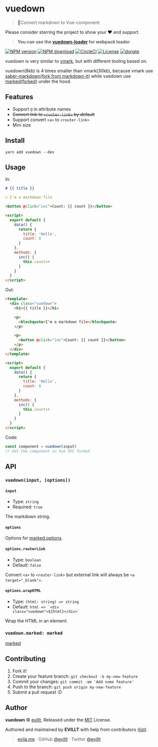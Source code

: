 # vuedown

> 📝Convert markdown to Vue-component

Please consider starring the project to show your ❤️ and support.

> **You can use the [vuedown-loader](https://github.com/evillt/vuedown-loader) for webpack loader**

[![NPM version](https://badgen.net/npm/v/vuedown?icon=npm)](https://npmjs.com/package/vuedown)
[![NPM download](https://badgen.net/npm/dm/vuedown?icon=npm)](https://npmjs.com/package/vuedown)
[![CircleCI](https://badgen.net/circleci/github/evillt/vuedown?icon=circleci)](https://circleci.com/gh/evillt/vuedown/tree/master)
[![License](https://badgen.net/npm/license/vuedown)](./LICENSE)
[![donate](https://badgen.net/badge/support%20me/donate/f2a)](https://donate.evila.me)

vuedown is very similar to [vmark](https://github.com/egoist/vmark), but with different tooling based on.

vuedown(8kb) is 4 times smaller than vmark(30kb), because vmark use [saber-markdown(fork from markdown-it)](https://github.com/saberland/saber/tree/master/packages/saber-markdown) while vuedown use [marked(forked)](./lib/markdown/marked.js) under the hood.

## Features

- Support `@` in attribute names
- ~~Convert link to `<router-link>` by default~~
- Support convert `<a>` to `<router-link>`
- Mini size

## Install

```console
yarn add vuedown --dev
```

## Usage

In:

```markdown
# {{ title }}

> I'm a markdown file

<button @click="inc">Count: {{ count }}</button>

<script>
  export default {
    data() {
      return {
        title: 'Hello',
        count: 0
      }
    },
    methods: {
      inc() {
        this.count++
      }
    }
  }
</script>
```

Out:

```html
<template>
  <div class="vuedown">
    <h1>{{ title }}</h1>

    <p>
      <blockquote>I'm a markdown file</blockquote>
    </p>

    <p>
      <button @click="inc">Count: {{ count }}</button>
    </p>
  </div>
</template>

<script>
  export default {
    data() {
      return {
        title: 'Hello',
        count: 0
      }
    },
    methods: {
      inc() {
        this.count++
      }
    }
  }
</script>
```

Code:

```js
const component = vuedown(input)
// Get the component in Vue SFC format
```

## API

### `vuedown(input, [options])`

#### `input`

- Type: `string`
- Required: `true`

The markdown string.

#### `options`

Options for [marked.options](https://marked.js.org/#/USING_ADVANCED.md#options).

#### `options.routerLink`

- Type: `boolean`
- Default: `false`

Convert `<a>` to `<router-link>` but external link will always be `<a target="_blank">`.

#### `options.wrapHTML`

- Type: `(html: string) => string`
- Default: <code>html => &#x60;&lt;div class="vuedown"&gt;\${html}&lt;/div&gt;&#x60;</code>

Wrap the HTML in an element.

### `vuedown.marked: marked`

[marked](https://marked.js.org)

## Contributing

1. Fork it!
2. Create your feature branch: `git checkout -b my-new-feature`
3. Commit your changes: `git commit -am 'Add some feature'`
4. Push to the branch: `git push origin my-new-feature`
5. Submit a pull request :D

## Author

**vuedown** © [evillt](https://github.com/evillt), Released under the [MIT](./LICENSE) License.

Authored and maintained by **EVILLT** with help from contributors ([list](https://github.com/evillt/vuedown/contributors)).

> [evila.me](https://evila.me) · GitHub [@evillt](https://github.com/evillt) · Twitter [@evillt](https://twitter.com/evillt)
